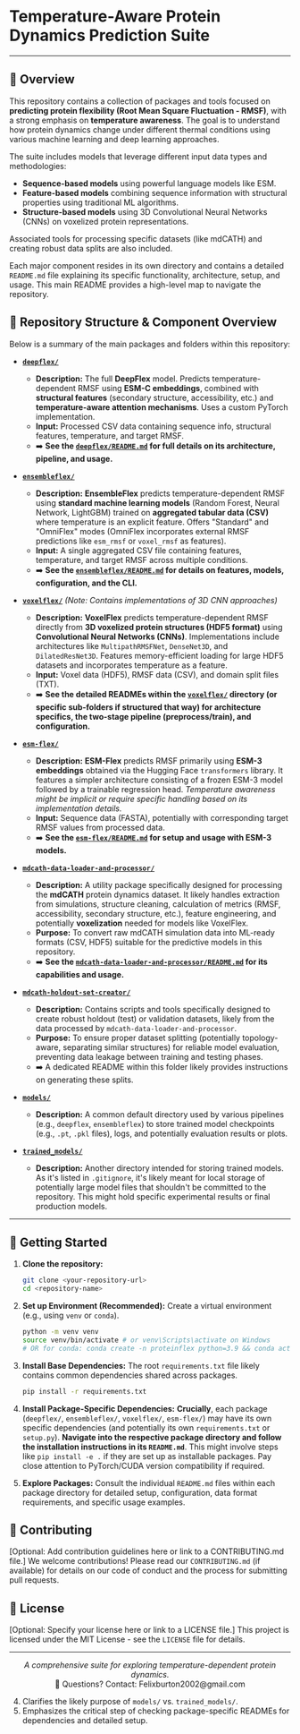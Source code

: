 # Temperature-Aware Protein Dynamics Prediction Suite

<div align="center">
  <!-- Optional: Add relevant high-level badges here -->
  <!-- [![License: MIT](https://img.shields.io/badge/License-MIT-blue.svg)](LICENSE) -->
  <!-- [![Build Status](...)](...) -->
</div>

---

## 🌟 Overview

This repository contains a collection of packages and tools focused on **predicting protein flexibility (Root Mean Square Fluctuation - RMSF)**, with a strong emphasis on **temperature awareness**. The goal is to understand how protein dynamics change under different thermal conditions using various machine learning and deep learning approaches.

The suite includes models that leverage different input data types and methodologies:

*   **Sequence-based models** using powerful language models like ESM.
*   **Feature-based models** combining sequence information with structural properties using traditional ML algorithms.
*   **Structure-based models** using 3D Convolutional Neural Networks (CNNs) on voxelized protein representations.

Associated tools for processing specific datasets (like mdCATH) and creating robust data splits are also included.

Each major component resides in its own directory and contains a detailed `README.md` file explaining its specific functionality, architecture, setup, and usage. This main README provides a high-level map to navigate the repository.

## 📂 Repository Structure & Component Overview

Below is a summary of the main packages and folders within this repository:

*   **[`deepflex/`](./deepflex/)**
    *   **Description:** The full **DeepFlex** model. Predicts temperature-dependent RMSF using **ESM-C embeddings**, combined with **structural features** (secondary structure, accessibility, etc.) and **temperature-aware attention mechanisms**. Uses a custom PyTorch implementation.
    *   **Input:** Processed CSV data containing sequence info, structural features, temperature, and target RMSF.
    *   ➡️ **See the [`deepflex/README.md`](./deepflex/README.md) for full details on its architecture, pipeline, and usage.**

*   **[`ensembleflex/`](./ensembleflex/)**
    *   **Description:** **EnsembleFlex** predicts temperature-dependent RMSF using **standard machine learning models** (Random Forest, Neural Network, LightGBM) trained on **aggregated tabular data (CSV)** where temperature is an explicit feature. Offers "Standard" and "OmniFlex" modes (OmniFlex incorporates external RMSF predictions like `esm_rmsf` or `voxel_rmsf` as features).
    *   **Input:** A single aggregated CSV file containing features, temperature, and target RMSF across multiple conditions.
    *   ➡️ **See the [`ensembleflex/README.md`](./simple_models/ensembleflex/README.md) for details on features, models, configuration, and the CLI.**

*   **[`voxelflex/`](./voxelflex/)** *(Note: Contains implementations of 3D CNN approaches)*
    *   **Description:** **VoxelFlex** predicts temperature-dependent RMSF directly from **3D voxelized protein structures (HDF5 format)** using **Convolutional Neural Networks (CNNs)**. Implementations include architectures like `MultipathRMSFNet`, `DenseNet3D`, and `DilatedResNet3D`. Features memory-efficient loading for large HDF5 datasets and incorporates temperature as a feature.
    *   **Input:** Voxel data (HDF5), RMSF data (CSV), and domain split files (TXT).
    *   ➡️ **See the detailed READMEs within the [`voxelflex/`](./voxelflex/) directory (or specific sub-folders if structured that way) for architecture specifics, the two-stage pipeline (preprocess/train), and configuration.**

*   **[`esm-flex/`](./esm-flex/)**
    *   **Description:** **ESM-Flex** predicts RMSF primarily using **ESM-3 embeddings** obtained via the Hugging Face `transformers` library. It features a simpler architecture consisting of a frozen ESM-3 model followed by a trainable regression head. *Temperature awareness might be implicit or require specific handling based on its implementation details.*
    *   **Input:** Sequence data (FASTA), potentially with corresponding target RMSF values from processed data.
    *   ➡️ **See the [`esm-flex/README.md`](./esm-flex/README.md) for setup and usage with ESM-3 models.**

*   **[`mdcath-data-loader-and-processor/`](./mdcath-data-loader-and-processor/)**
    *   **Description:** A utility package specifically designed for processing the **mdCATH** protein dynamics dataset. It likely handles extraction from simulations, structure cleaning, calculation of metrics (RMSF, accessibility, secondary structure, etc.), feature engineering, and potentially **voxelization** needed for models like VoxelFlex.
    *   **Purpose:** To convert raw mdCATH simulation data into ML-ready formats (CSV, HDF5) suitable for the predictive models in this repository.
    *   ➡️ **See the [`mdcath-data-loader-and-processor/README.md`](./mdcath-data-loader-and-processor/README.md) for its capabilities and usage.**

*   **[`mdcath-holdout-set-creator/`](./mdcath-holdout-set-creator/)**
    *   **Description:** Contains scripts and tools specifically designed to create robust holdout (test) or validation datasets, likely from the data processed by `mdcath-data-loader-and-processor`.
    *   **Purpose:** To ensure proper dataset splitting (potentially topology-aware, separating similar structures) for reliable model evaluation, preventing data leakage between training and testing phases.
    *   ➡️ A dedicated README within this folder likely provides instructions on generating these splits.

*   **[`models/`](./models/)**
    *   **Description:** A common default directory used by various pipelines (e.g., `deepflex`, `ensembleflex`) to store trained model checkpoints (e.g., `.pt`, `.pkl` files), logs, and potentially evaluation results or plots.

*   **[`trained_models/`](./trained_models/)**
    *   **Description:** Another directory intended for storing trained models. As it's listed in `.gitignore`, it's likely meant for local storage of potentially large model files that shouldn't be committed to the repository. This might hold specific experimental results or final production models.

---

## 🚀 Getting Started

1.  **Clone the repository:**
    ```bash
    git clone <your-repository-url>
    cd <repository-name>
    ```
2.  **Set up Environment (Recommended):**
    Create a virtual environment (e.g., using `venv` or `conda`).
    ```bash
    python -m venv venv
    source venv/bin/activate # or venv\Scripts\activate on Windows
    # OR for conda: conda create -n proteinflex python=3.9 && conda activate proteinflex
    ```
3.  **Install Base Dependencies:**
    The root `requirements.txt` file likely contains common dependencies shared across packages.
    ```bash
    pip install -r requirements.txt
    ```
4.  **Install Package-Specific Dependencies:**
    **Crucially**, each package (`deepflex/`, `ensembleflex/`, `voxelflex/`, `esm-flex/`) may have its own specific dependencies (and potentially its own `requirements.txt` or `setup.py`). **Navigate into the respective package directory and follow the installation instructions in its `README.md`**. This might involve steps like `pip install -e .` if they are set up as installable packages. Pay close attention to PyTorch/CUDA version compatibility if required.

5.  **Explore Packages:** Consult the individual `README.md` files within each package directory for detailed setup, configuration, data format requirements, and specific usage examples.

## 🤝 Contributing

[Optional: Add contribution guidelines here or link to a CONTRIBUTING.md file.]
We welcome contributions! Please read our `CONTRIBUTING.md` (if available) for details on our code of conduct and the process for submitting pull requests.

## 📜 License

[Optional: Specify your license here or link to a LICENSE file.]
This project is licensed under the MIT License - see the `LICENSE` file for details.

---

<p align="center">
  <em>A comprehensive suite for exploring temperature-dependent protein dynamics.</em><br>
  🔬 Questions? Contact: Felixburton2002@gmail.com
</p>

4.  Clarifies the likely purpose of `models/` vs. `trained_models/`.
5.  Emphasizes the critical step of checking package-specific READMEs for dependencies and detailed setup.
